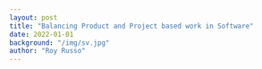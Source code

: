 ```yaml
---
layout: post
title: "Balancing Product and Project based work in Software"
date: 2022-01-01
background: "/img/sv.jpg"
author: "Roy Russo"
---
```

